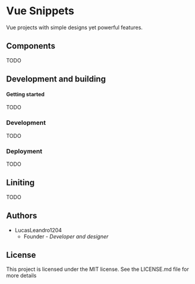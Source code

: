 # Vue Snippets

Vue projects with simple designs yet powerful features.

## Components

TODO

## Development and building

#### Getting started

TODO

### Development

TODO

### Deployment

TODO

## Liniting

TODO

## Authors

- LucasLeandro1204
	- Founder - *Developer and designer*

## License

This project is licensed under the MIT license. See the LICENSE.md file for more details
